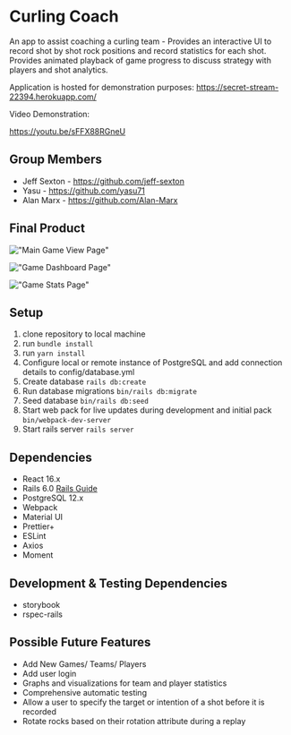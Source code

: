 # Curling Coach

An app to assist coaching a curling team - Provides an interactive UI to record shot by shot rock positions and record statistics for each shot. Provides animated playback of game progress to discuss strategy with players and shot analytics.

Application is hosted for demonstration purposes: https://secret-stream-22394.herokuapp.com/

Video Demonstration:

https://youtu.be/sFFX88RGneU

## Group Members

* Jeff Sexton - https://github.com/jeff-sexton
* Yasu - https://github.com/yasu71
* Alan Marx - https://github.com/Alan-Marx


## Final Product

!["Main Game View Page"](https://github.com/jeff-sexton/curling-coach/blob/master/docs/Curling%20Coach%20-%20Main%20Game%20View.png?raw=true)


!["Game Dashboard Page"](https://github.com/jeff-sexton/curling-coach/blob/master/docs/Curling%20Coach%20-%20Game%20Dashboard.png?raw=true)


!["Game Stats Page"](https://github.com/jeff-sexton/curling-coach/blob/master/docs/Curling%20Coach%20-%20Stats%20Page.png?raw=true)


## Setup

1. clone repository to local machine 
2. run ```bundle install```
3. run ```yarn install```
4. Configure local or remote instance of PostgreSQL and add connection details to config/database.yml
5. Create database ```rails db:create```
6. Run database migrations ``` bin/rails db:migrate ```
7. Seed database ``` bin/rails db:seed ```
8. Start web pack for live updates during development and initial pack ```bin/webpack-dev-server```
9. Start rails server ``` rails server ```


## Dependencies

* React 16.x
* Rails 6.0 [Rails Guide](https://guides.rubyonrails.org/v6.0/)
* PostgreSQL 12.x
* Webpack
* Material UI
* Prettier+
* ESLint
* Axios
* Moment


## Development & Testing Dependencies

* storybook
* rspec-rails


## Possible Future Features

* Add New Games/ Teams/ Players
* Add user login
* Graphs and visualizations for team and player statistics 
* Comprehensive automatic testing 
* Allow a user to specify the target or intention of a shot before it is recorded 
* Rotate rocks based on their rotation attribute during a replay
